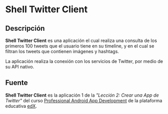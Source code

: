 # Shell Twitter Client

## Descripción

**Shell Twitter Client** es una aplicación el cual realiza una consulta de los primeros 100 tweets que el usuario tiene en su timeline, y en el cual se filtran los tweets que contienen imágenes y hashtags.

La aplicación realiza la conexión con los servicios de Twitter, por medio de su API nativo.

## Fuente

**Shell Twitter Client** es la aplicación 1 de la _"Lección 2: Crear una App de Twitter"_ del curso [Professional Android App Development](https://courses.edx.org/courses/course-v1:GalileoX+CAAD003X+2T2017/info) de la plataforma educativa [edX](https://www.edx.org/).

[logo]: https://github.com/ShellCore/ShellTwitterClient/raw/master/app/src/main/res/mipmap-mdpi/ic_launcher.png "Contact List Logo"